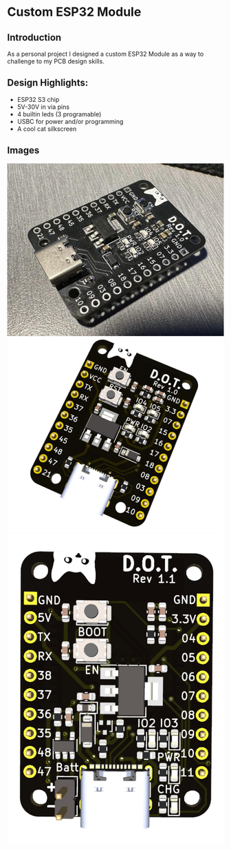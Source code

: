 # Custom ESP32 Module

## Introduction
As a personal project I designed a custom ESP32 Module as a way to challenge to my PCB design skills.

## Design Highlights:

- ESP32 S3 chip
- 5V-30V in via pins
- 4 builtin leds (3 programable)
- USBC for power and/or programming
- A cool cat silkscreen

## Images
![ESP32 Image](/Images/DOT_ESP32_3.jpg)
![ESP32 Image](/Images/DOT_ESP32.png)
![ESP32 Image](/Images/DOT_ESP32_2.png)
